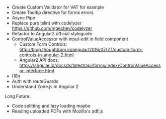 - Create Custom Validator for VAT for example
- Create Tooltip directive for forms errors
- Async Pipe
- Replace pure tslint with codelyzer https://github.com/mgechev/codelyzer
- Refactor to Angular2 official styleguide
- ControlValueAccessor with input-edit in field component
  - Custom Form Controls: http://blog.thoughtram.io/angular/2016/07/27/custom-form-controls-in-angular-2.html
  - Angular2 API docs: https://angular.io/docs/ts/latest/api/forms/index/ControlValueAccessor-interface.html
- i18n
- Auth with routeGuards
- Understand Zone.js in Angular 2

Long Future:
- Code splitting and lazy loading maybe
- Reading uploaded PDFs with Mozilla's pdf.js
